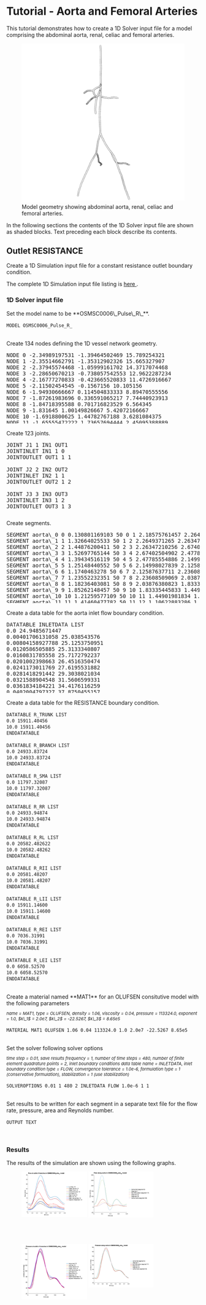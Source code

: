 <h1> Tutorial - Aorta and Femoral Arteries </h1>
This tutorial demonstrates how to create a 1D Solver input file for a model comprising the abdominal aorta, renal, celiac and
femoral arteries. 

<br>
<figure>
  <img class="svImg svImgMd" src="documentation/1d_simulation/solver/images/aorta-femoral.png">
  <figcaption class="svCaption"> Model geometry showing abdominal aorta, renal, celiac and femoral arteries. </figcaption>
</figure>


In the following sections the contents of the 1D Solver input file are shown as shaded blocks. Text preceding each block
describe its contents.

<h2> Outlet RESISTANCE </h2>
Create a 1D Simulation input file for a constant resistance outlet boundary condition. 

The complete 1D Simulation input file listing is 
<a href="documentation/1d_simulation/solver/files/12_AortoFem_Pulse_R.in"> here </a>.

<h3> 1D Solver input file </h3>
Set the model name to be **OSMSC0006\_Pulse\_R\_**.

```
MODEL OSMSC0006_Pulse_R_
```

<br>
Create 134 nodes defining the 1D vessel network geometry. 
<div style="height:200px;overflow:auto;">
<pre>
NODE 0 -2.34989197531 -1.39464502469 15.789254321
NODE 1 -2.35514662791 -1.35312902326 15.665327907
NODE 2 -2.37945574468 -1.05999161702 14.3717074468
NODE 3 -2.28650670213 -0.738057542553 12.9622287234
NODE 4 -2.16777270833 -0.423665520833 11.4726916667
NODE 5 -2.11502454545 -0.1567156 10.105156
NODE 6 -1.94930666667 0.114504833333 8.89470555556
NODE 7 -1.87261983696 0.336591065217 7.74440923913
NODE 8 -1.84718395588 0.701716823529 6.564345
NODE 9 -1.831645 1.00149826667 5.42072166667
NODE 10 -1.6918800625 1.44782767188 3.6281084375
NODE 11 -1.65555472222 1.73657694444 2.45095388889
NODE 12 -1.59803769565 2.2314884058 1.12699727536
NODE 13 -1.46953792424 2.55643848485 0.239541621212
NODE 14 -1.38061322222 2.99626194444 -1.20307816667
NODE 15 -1.35525526866 3.4452158209 -2.93117402985
NODE 16 -1.13846633333 3.66244878788 -5.35364621212
NODE 17 -1.02300105 3.7040895 -6.0792445
NODE 18 -1.11883416667 3.71094222222 -6.63840277778
NODE 19 -1.149096 3.662241 -7.044456
NODE 20 -1.1708755 3.636379 -7.175125
NODE 21 -1.2108709 3.6127705 -7.436756
NODE 22 -1.3368006 3.5838725 -7.6767975
NODE 23 -1.38658295 3.5473215 -7.930561
NODE 24 -1.466474 3.510396 -8.1766595
NODE 25 -1.5417544186 3.44172372093 -8.56131906977
NODE 26 -1.71993 3.36622055556 -9.2106825
NODE 27 -2.33728916667 3.09243194444 -10.8213472222
NODE 28 -2.84527265306 2.85796693878 -11.7995734694
NODE 29 -3.47391125 2.966410625 -12.7576729167
NODE 30 -3.8710075 3.07590694444 -13.7540472222
NODE 31 -4.22632291667 3.253575 -14.92424375
NODE 32 -4.81649861111 3.65880222222 -16.5915721389
NODE 33 -5.44864173077 4.05918576923 -17.7887019615
NODE 34 -6.21188277778 4.99117222222 -19.2860055278
NODE 35 -6.85779111111 5.6931575 -20.6306249167
NODE 36 -7.49381027778 6.15135055556 -21.9297639444
NODE 37 -7.79887527778 6.29462083333 -22.9137083889
NODE 38 -1.92647416667 1.0231185 6.06772805556
NODE 39 -2.18345416667 1.24856722222 6.13574888889
NODE 40 -2.28610666667 1.78635444444 5.83354583333
NODE 41 -2.22321 2.22326194444 5.637985
NODE 42 -1.71547111111 3.02247361111 5.44980083333
NODE 43 -1.19434338889 3.59187083333 5.12066
NODE 44 -1.22963944444 3.9180625 4.55700416667
NODE 45 -1.48085416667 4.141465 4.10051666667
NODE 46 -1.85181583333 4.34424416667 3.59270388889
NODE 47 -2.33797694444 4.408815 3.40751666667
NODE 48 -1.24246 3.76173138889 4.85900805556
NODE 49 -0.645128805556 3.87766722222 4.99926527778
NODE 50 0.475237972222 3.8577325 5.14077166667
NODE 51 1.1796625 3.74456916667 4.89533472222
NODE 52 1.82953222222 3.68061166667 4.64490611111
NODE 53 -1.75343027778 1.05141880556 5.27121972222
NODE 54 -1.78589138889 1.57982472222 4.61458555556
NODE 55 -1.89874027778 1.94741 4.41509416667
NODE 56 -1.8964025 2.12657472222 4.37097972222
NODE 57 -1.86907638889 2.42959861111 4.10726944444
NODE 58 -1.77736388889 2.81937138889 3.68955027778
NODE 59 -1.617655 3.12647722222 3.26055138889
NODE 60 -1.35211094286 3.551472 2.36519742857
NODE 61 -1.23267844444 3.79499111111 1.56401638889
NODE 62 -1.15018897222 3.94307666667 1.12110333333
NODE 63 -1.10501177778 4.117795 0.621479583333
NODE 64 -1.02585572222 4.25770805556 0.0652714166667
NODE 65 -1.1214065 4.42043 -0.791030611111
NODE 66 -1.70084194444 1.56835694444 3.05907444444
NODE 67 -2.19115833333 1.61912972222 2.88765472222
NODE 68 -2.57003111111 1.65307111111 2.74516527778
NODE 69 -2.95909 1.5320125 2.60394861111
NODE 70 -3.681615 1.12293838889 2.32921444444
NODE 71 -4.20886694444 0.837428166667 2.29646638889
NODE 72 -4.9184325 0.600697861111 2.33302722222
NODE 73 -5.44052333333 0.220002111111 2.13395444444
NODE 74 -5.74371222222 0.07102725 1.95684972222
NODE 75 -1.759 1.4872 3.63519972222
NODE 76 -1.43804583333 1.85717777778 3.43892666667
NODE 77 -0.965540722222 2.36632861111 3.24553055556
NODE 78 0.341979194444 2.15855583333 2.99951861111
NODE 79 1.39143194444 1.657135 2.57953472222
NODE 80 1.86114333333 1.555265 2.32602138889
NODE 81 2.44806 1.46624444444 1.97889527778
NODE 82 3.08344555556 1.25835027778 1.53645305556
NODE 83 3.42852527778 1.09007886111 1.41298666667
NODE 84 -1.07513801538 3.68482538462 -5.65265984615
NODE 85 -1.0342967 3.698995 -6.043463
NODE 86 -0.9543004 3.714572 -6.456379
NODE 87 -0.727541333333 3.83813194444 -6.89911
NODE 88 -0.488627166667 3.89278138889 -7.41537555556
NODE 89 -0.0832008333333 3.92817694444 -8.218475
NODE 90 0.438935305556 3.87646583333 -9.42413888889
NODE 91 1.04186333333 3.74229055556 -10.7773861111
NODE 92 1.55081055556 3.46128583333 -11.81045
NODE 93 1.97199083333 3.46228861111 -12.2425277778
NODE 94 2.85360722222 3.49282777778 -13.2748194444
NODE 95 3.42458791667 3.74639916667 -13.9914166667
NODE 96 4.3890125 4.47090083333 -15.8718360556
NODE 97 5.31703745098 5.42093862745 -17.6690056471
NODE 98 6.05897694444 6.57058972222 -19.4453582778
NODE 99 6.87075133333 7.28682533333 -21.4167244222
NODE 100 6.94019645833 7.33832895833 -21.6053457083
NODE 101 7.31461860465 7.45756744186 -22.6979837442
NODE 102 1.64251944444 3.39405 -11.840475
NODE 103 1.61998805556 3.0180925 -12.1970944444
NODE 104 1.96456 2.37104472222 -12.9085361111
NODE 105 2.29338944444 1.87716444444 -13.4732
NODE 106 2.55835055556 1.40651666667 -14.078625
NODE 107 3.02511944444 0.828410527778 -14.7823694444
NODE 108 3.46842 0.291080166667 -15.4559722222
NODE 109 3.65569027778 -0.356478333333 -15.8307138611
NODE 110 3.83950944444 -0.748770944444 -16.0467055
NODE 111 4.12379888889 -1.65971916667 -16.6487943056
NODE 112 4.408455 -2.33418722222 -17.1298889444
NODE 113 4.7680075 -2.5807025 -17.3982945278
NODE 114 5.11201277778 -2.73878138889 -17.6278831667
NODE 115 -2.59019897959 2.96901571429 -11.3148632653
NODE 116 -2.74391916667 2.62230444444 -12.0624888889
NODE 117 -2.72392777778 2.4647475 -12.474725
NODE 118 -2.7891275 2.32785107143 -13.2386964286
NODE 119 -2.83806413793 2.23133344828 -13.6609965517
NODE 120 -2.89821666667 2.10293259259 -14.0286666667
NODE 121 -2.95715 1.9180556 -14.465416
NODE 122 -2.99757857143 1.62551214286 -14.8812321429
NODE 123 -3.03671821429 1.2395275 -15.2261428571
NODE 124 -3.09490466667 0.770001233333 -15.4927066667
NODE 125 -3.18962814815 0.267769074074 -15.7360111111
NODE 126 -3.34989833333 -0.196995533333 -15.9859698667
NODE 127 -3.58482333333 -0.897399666667 -16.1351001111
NODE 128 -3.7746525 -1.36251888889 -16.3044416389
NODE 129 -4.02127666667 -1.95876916667 -16.6252583056
NODE 130 -4.06090333333 -2.47839416667 -17.0119833056
NODE 131 -4.2424725 -2.86636555556 -17.2937973333
NODE 132 -4.35732055556 -3.01194944444 -17.3773001389
NODE 133 -4.35732055556 -3.01194944444 -17.3773001389
</pre>
</div>

<br>
Create 123 joints.
<div style="height:200px;overflow:auto;">
<pre>
JOINT J1 1 IN1 OUT1
JOINTINLET IN1 1 0
JOINTOUTLET OUT1 1 1<br>
JOINT J2 2 IN2 OUT2
JOINTINLET IN2 1 1
JOINTOUTLET OUT2 1 2<br>
JOINT J3 3 IN3 OUT3
JOINTINLET IN3 1 2
JOINTOUTLET OUT3 1 3<br>
JOINT J4 4 IN4 OUT4
JOINTINLET IN4 1 3
JOINTOUTLET OUT4 1 4<br>
JOINT J5 5 IN5 OUT5
JOINTINLET IN5 1 4
JOINTOUTLET OUT5 1 5<br>
JOINT J6 6 IN6 OUT6
JOINTINLET IN6 1 5
JOINTOUTLET OUT6 1 6<br>
JOINT J7 7 IN7 OUT7
JOINTINLET IN7 1 6
JOINTOUTLET OUT7 1 7<br>
JOINT J8 8 IN8 OUT8
JOINTINLET IN8 1 7
JOINTOUTLET OUT8 1 8<br>
JOINT J9 38 IN9 OUT9
JOINTINLET IN9 1 8
JOINTOUTLET OUT9 3 9 37 50<br>
JOINT J10 39 IN10 OUT10
JOINTINLET IN10 1 37
JOINTOUTLET OUT10 1 38<br>
JOINT J11 54 IN11 OUT11
JOINTINLET IN11 1 50
JOINTOUTLET OUT11 1 51<br>
JOINT J12 75 IN12 OUT12
JOINTINLET IN12 1 9
JOINTOUTLET OUT12 2 10 70<br>
JOINT J13 76 IN13 OUT13
JOINTINLET IN13 1 70
JOINTOUTLET OUT13 1 71<br>
JOINT J14 66 IN14 OUT14
JOINTINLET IN14 1 10
JOINTOUTLET OUT14 2 11 62<br>
JOINT J15 67 IN15 OUT15
JOINTINLET IN15 1 62
JOINTOUTLET OUT15 1 63<br>
JOINT J16 12 IN16 OUT16
JOINTINLET IN16 1 11
JOINTOUTLET OUT16 1 12<br>
JOINT J17 13 IN17 OUT17
JOINTINLET IN17 1 12
JOINTOUTLET OUT17 1 13<br>
JOINT J18 14 IN18 OUT18
JOINTINLET IN18 1 13
JOINTOUTLET OUT18 1 14<br>
JOINT J19 15 IN19 OUT19
JOINTINLET IN19 1 14
JOINTOUTLET OUT19 1 15<br>
JOINT J20 16 IN20 OUT20
JOINTINLET IN20 1 15
JOINTOUTLET OUT20 1 16<br>
JOINT J21 84 IN21 OUT21
JOINTINLET IN21 1 16
JOINTOUTLET OUT21 2 17 78<br>
JOINT J22 85 IN22 OUT22
JOINTINLET IN22 1 78
JOINTOUTLET OUT22 1 79<br>
JOINT J23 18 IN23 OUT23
JOINTINLET IN23 1 17
JOINTOUTLET OUT23 1 18<br>
JOINT J24 19 IN24 OUT24
JOINTINLET IN24 1 18
JOINTOUTLET OUT24 1 19<br>
JOINT J25 20 IN25 OUT25
JOINTINLET IN25 1 19
JOINTOUTLET OUT25 1 20<br>
JOINT J26 21 IN26 OUT26
JOINTINLET IN26 1 20
JOINTOUTLET OUT26 1 21<br>
JOINT J27 22 IN27 OUT27
JOINTINLET IN27 1 21
JOINTOUTLET OUT27 1 22<br>
JOINT J28 23 IN28 OUT28
JOINTINLET IN28 1 22
JOINTOUTLET OUT28 1 23<br>
JOINT J29 24 IN29 OUT29
JOINTINLET IN29 1 23
JOINTOUTLET OUT29 1 24<br>
JOINT J30 25 IN30 OUT30
JOINTINLET IN30 1 24
JOINTOUTLET OUT30 1 25<br>
JOINT J31 26 IN31 OUT31
JOINTINLET IN31 1 25
JOINTOUTLET OUT31 1 26<br>
JOINT J32 27 IN32 OUT32
JOINTINLET IN32 1 26
JOINTOUTLET OUT32 1 27<br>
JOINT J33 115 IN33 OUT33
JOINTINLET IN33 1 27
JOINTOUTLET OUT33 2 28 107<br>
JOINT J34 116 IN34 OUT34
JOINTINLET IN34 1 107
JOINTOUTLET OUT34 1 108<br>
JOINT J35 29 IN35 OUT35
JOINTINLET IN35 1 28
JOINTOUTLET OUT35 1 29<br>
JOINT J36 30 IN36 OUT36
JOINTINLET IN36 1 29
JOINTOUTLET OUT36 1 30<br>
JOINT J37 31 IN37 OUT37
JOINTINLET IN37 1 30
JOINTOUTLET OUT37 1 31<br>
JOINT J38 32 IN38 OUT38
JOINTINLET IN38 1 31
JOINTOUTLET OUT38 1 32<br>
JOINT J39 33 IN39 OUT39
JOINTINLET IN39 1 32
JOINTOUTLET OUT39 1 33<br>
JOINT J40 34 IN40 OUT40
JOINTINLET IN40 1 33
JOINTOUTLET OUT40 1 34<br>
JOINT J41 35 IN41 OUT41
JOINTINLET IN41 1 34
JOINTOUTLET OUT41 1 35<br>
JOINT J42 36 IN42 OUT42
JOINTINLET IN42 1 35
JOINTOUTLET OUT42 1 36<br>
JOINT J44 40 IN44 OUT44
JOINTINLET IN44 1 38
JOINTOUTLET OUT44 1 39<br>
JOINT J45 41 IN45 OUT45
JOINTINLET IN45 1 39
JOINTOUTLET OUT45 1 40<br>
JOINT J46 42 IN46 OUT46
JOINTINLET IN46 1 40
JOINTOUTLET OUT46 1 41<br>
JOINT J47 43 IN47 OUT47
JOINTINLET IN47 1 41
JOINTOUTLET OUT47 1 42<br>
JOINT J48 48 IN48 OUT48
JOINTINLET IN48 1 42
JOINTOUTLET OUT48 2 43 46<br>
JOINT J49 49 IN49 OUT49
JOINTINLET IN49 1 46
JOINTOUTLET OUT49 1 47<br>
JOINT J50 45 IN50 OUT50
JOINTINLET IN50 1 43
JOINTOUTLET OUT50 1 44<br>
JOINT J51 46 IN51 OUT51
JOINTINLET IN51 1 44
JOINTOUTLET OUT51 1 45<br>
JOINT J53 50 IN53 OUT53
JOINTINLET IN53 1 47
JOINTOUTLET OUT53 1 48<br>
JOINT J54 51 IN54 OUT54
JOINTINLET IN54 1 48
JOINTOUTLET OUT54 1 49<br>
JOINT J56 55 IN56 OUT56
JOINTINLET IN56 1 51
JOINTOUTLET OUT56 1 52<br>
JOINT J57 56 IN57 OUT57
JOINTINLET IN57 1 52
JOINTOUTLET OUT57 1 53<br>
JOINT J58 57 IN58 OUT58
JOINTINLET IN58 1 53
JOINTOUTLET OUT58 1 54<br>
JOINT J59 58 IN59 OUT59
JOINTINLET IN59 1 54
JOINTOUTLET OUT59 1 55<br>
JOINT J60 59 IN60 OUT60
JOINTINLET IN60 1 55
JOINTOUTLET OUT60 1 56<br>
JOINT J61 60 IN61 OUT61
JOINTINLET IN61 1 56
JOINTOUTLET OUT61 1 57<br>
JOINT J62 61 IN62 OUT62
JOINTINLET IN62 1 57
JOINTOUTLET OUT62 1 58<br>
JOINT J63 62 IN63 OUT63
JOINTINLET IN63 1 58
JOINTOUTLET OUT63 1 59<br>
JOINT J64 63 IN64 OUT64
JOINTINLET IN64 1 59
JOINTOUTLET OUT64 1 60<br>
JOINT J65 64 IN65 OUT65
JOINTINLET IN65 1 60
JOINTOUTLET OUT65 1 61<br>
JOINT J67 68 IN67 OUT67
JOINTINLET IN67 1 63
JOINTOUTLET OUT67 1 64<br>
JOINT J68 69 IN68 OUT68
JOINTINLET IN68 1 64
JOINTOUTLET OUT68 1 65<br>
JOINT J69 70 IN69 OUT69
JOINTINLET IN69 1 65
JOINTOUTLET OUT69 1 66<br>
JOINT J70 71 IN70 OUT70
JOINTINLET IN70 1 66
JOINTOUTLET OUT70 1 67<br>
JOINT J71 72 IN71 OUT71
JOINTINLET IN71 1 67
JOINTOUTLET OUT71 1 68<br>
JOINT J72 73 IN72 OUT72
JOINTINLET IN72 1 68
JOINTOUTLET OUT72 1 69<br>
JOINT J74 77 IN74 OUT74
JOINTINLET IN74 1 71
JOINTOUTLET OUT74 1 72<br>
JOINT J75 78 IN75 OUT75
JOINTINLET IN75 1 72
JOINTOUTLET OUT75 1 73<br>
JOINT J76 79 IN76 OUT76
JOINTINLET IN76 1 73
JOINTOUTLET OUT76 1 74<br>
JOINT J77 80 IN77 OUT77
JOINTINLET IN77 1 74
JOINTOUTLET OUT77 1 75<br>
JOINT J78 81 IN78 OUT78
JOINTINLET IN78 1 75
JOINTOUTLET OUT78 1 76<br>
JOINT J79 82 IN79 OUT79
JOINTINLET IN79 1 76
JOINTOUTLET OUT79 1 77<br>
JOINT J81 86 IN81 OUT81
JOINTINLET IN81 1 79
JOINTOUTLET OUT81 1 80<br>
JOINT J82 87 IN82 OUT82
JOINTINLET IN82 1 80
JOINTOUTLET OUT82 1 81<br>
JOINT J83 88 IN83 OUT83
JOINTINLET IN83 1 81
JOINTOUTLET OUT83 1 82<br>
JOINT J84 89 IN84 OUT84
JOINTINLET IN84 1 82
JOINTOUTLET OUT84 1 83<br>
JOINT J85 90 IN85 OUT85
JOINTINLET IN85 1 83
JOINTOUTLET OUT85 1 84<br>
JOINT J86 91 IN86 OUT86
JOINTINLET IN86 1 84
JOINTOUTLET OUT86 1 85<br>
JOINT J87 133 IN87 OUT87
JOINTINLET IN87 1 85
JOINTOUTLET OUT87 2 86 95<br>
JOINT J88 103 IN88 OUT88
JOINTINLET IN88 1 95
JOINTOUTLET OUT88 1 96<br>
JOINT J89 93 IN89 OUT89
JOINTINLET IN89 1 86
JOINTOUTLET OUT89 1 87<br>
JOINT J90 94 IN90 OUT90
JOINTINLET IN90 1 87
JOINTOUTLET OUT90 1 88<br>
JOINT J91 95 IN91 OUT91
JOINTINLET IN91 1 88
JOINTOUTLET OUT91 1 89<br>
JOINT J92 96 IN92 OUT92
JOINTINLET IN92 1 89
JOINTOUTLET OUT92 1 90<br>
JOINT J93 97 IN93 OUT93
JOINTINLET IN93 1 90
JOINTOUTLET OUT93 1 91<br>
JOINT J94 98 IN94 OUT94
JOINTINLET IN94 1 91
JOINTOUTLET OUT94 1 92<br>
JOINT J95 99 IN95 OUT95
JOINTINLET IN95 1 92
JOINTOUTLET OUT95 1 93<br>
JOINT J96 100 IN96 OUT96
JOINTINLET IN96 1 93
JOINTOUTLET OUT96 1 94<br>
JOINT J98 104 IN98 OUT98
JOINTINLET IN98 1 96
JOINTOUTLET OUT98 1 97<br>
JOINT J99 105 IN99 OUT99
JOINTINLET IN99 1 97
JOINTOUTLET OUT99 1 98<br>
JOINT J100 106 IN100 OUT100
JOINTINLET IN100 1 98
JOINTOUTLET OUT100 1 99<br>
JOINT J101 107 IN101 OUT101
JOINTINLET IN101 1 99
JOINTOUTLET OUT101 1 100<br>
JOINT J102 108 IN102 OUT102
JOINTINLET IN102 1 100
JOINTOUTLET OUT102 1 101<br>
JOINT J103 109 IN103 OUT103
JOINTINLET IN103 1 101
JOINTOUTLET OUT103 1 102<br>
JOINT J104 110 IN104 OUT104
JOINTINLET IN104 1 102
JOINTOUTLET OUT104 1 103<br>
JOINT J105 111 IN105 OUT105
JOINTINLET IN105 1 103
JOINTOUTLET OUT105 1 104<br>
JOINT J106 112 IN106 OUT106
JOINTINLET IN106 1 104
JOINTOUTLET OUT106 1 105<br>
JOINT J107 113 IN107 OUT107
JOINTINLET IN107 1 105
JOINTOUTLET OUT107 1 106<br>
JOINT J109 117 IN109 OUT109
JOINTINLET IN109 1 108
JOINTOUTLET OUT109 1 109<br>
JOINT J110 118 IN110 OUT110
JOINTINLET IN110 1 109
JOINTOUTLET OUT110 1 110<br>
JOINT J111 119 IN111 OUT111
JOINTINLET IN111 1 110
JOINTOUTLET OUT111 1 111<br>
JOINT J112 120 IN112 OUT112
JOINTINLET IN112 1 111
JOINTOUTLET OUT112 1 112<br>
JOINT J113 121 IN113 OUT113
JOINTINLET IN113 1 112
JOINTOUTLET OUT113 1 113<br>
JOINT J114 122 IN114 OUT114
JOINTINLET IN114 1 113
JOINTOUTLET OUT114 1 114<br>
JOINT J115 123 IN115 OUT115
JOINTINLET IN115 1 114
JOINTOUTLET OUT115 1 115<br>
JOINT J116 124 IN116 OUT116
JOINTINLET IN116 1 115
JOINTOUTLET OUT116 1 116<br>
JOINT J117 125 IN117 OUT117
JOINTINLET IN117 1 116
JOINTOUTLET OUT117 1 117<br>
JOINT J118 126 IN118 OUT118
JOINTINLET IN118 1 117
JOINTOUTLET OUT118 1 118<br>
JOINT J119 127 IN119 OUT119
JOINTINLET IN119 1 118
JOINTOUTLET OUT119 1 119<br>
JOINT J120 128 IN120 OUT120
JOINTINLET IN120 1 119
JOINTOUTLET OUT120 1 120<br>
JOINT J121 129 IN121 OUT121
JOINTINLET IN121 1 120
JOINTOUTLET OUT121 1 121<br>
JOINT J122 130 IN122 OUT122
JOINTINLET IN122 1 121
JOINTOUTLET OUT122 1 122<br>
JOINT J123 131 IN123 OUT123
JOINTINLET IN123 1 122
JOINTOUTLET OUT123 1 123
</pre>
</div>

<br>
Create segments.
<div style="height:200px;overflow:auto;">
<pre>
SEGMENT aorta\_0 0 0.130801169103 50 0 1 2.18575761457 2.2649371265 0.0 MAT1 NONE 0.0 0 0 NOBOUND NONE
SEGMENT aorta\_1 1 1.32664025533 50 1 2 2.2649371265 2.26347210256 0.0 MAT1 NONE 0.0 0 0 NOBOUND NONE
SEGMENT aorta\_2 2 1.44876200411 50 2 3 2.26347210256 2.67402504902 0.0 MAT1 NONE 0.0 0 0 NOBOUND NONE
SEGMENT aorta\_3 3 1.52697765144 50 3 4 2.67402504902 2.47785554886 0.0 MAT1 NONE 0.0 0 0 NOBOUND NONE
SEGMENT aorta\_4 4 1.39434516119 50 4 5 2.47785554886 2.14998027839 0.0 MAT1 NONE 0.0 0 0 NOBOUND NONE
SEGMENT aorta\_5 5 1.25148440552 50 5 6 2.14998027839 2.12587637711 0.0 MAT1 NONE 0.0 0 0 NOBOUND NONE
SEGMENT aorta\_6 6 1.1740463278 50 6 7 2.12587637711 2.23608509069 0.0 MAT1 NONE 0.0 0 0 NOBOUND NONE
SEGMENT aorta\_7 7 1.23552232351 50 7 8 2.23608509069 2.03876380823 0.0 MAT1 NONE 0.0 0 0 NOBOUND NONE
SEGMENT aorta\_8 8 1.18236403081 50 8 9 2.03876380823 1.83335445833 0.0 MAT1 NONE 0.0 0 0 NOBOUND NONE
SEGMENT aorta\_9 9 1.85262148457 50 9 10 1.83335445833 1.44901981834 0.0 MAT1 NONE 0.0 0 0 NOBOUND NONE
SEGMENT aorta\_10 10 1.21259577109 50 10 11 1.44901981834 1.10622883286 0.0 MAT1 NONE 0.0 0 0 NOBOUND NONE
SEGMENT aorta\_11 11 1.41460477782 50 11 12 1.10622883286 1.42761719935 0.0 MAT1 NONE 0.0 0 0 NOBOUND NONE
SEGMENT aorta\_12 12 0.953772658033 50 12 13 1.42761719935 1.32622573266 0.0 MAT1 NONE 0.0 0 0 NOBOUND NONE
SEGMENT aorta\_13 13 1.51079586001 50 13 14 1.32622573266 1.56292588145 0.0 MAT1 NONE 0.0 0 0 NOBOUND NONE
SEGMENT aorta\_14 14 1.78564215938 50 14 15 1.56292588145 1.42520398245 0.0 MAT1 NONE 0.0 0 0 NOBOUND NONE
SEGMENT aorta\_15 15 2.44183518655 50 15 16 1.42520398245 1.20100416435 0.0 MAT1 NONE 0.0 0 0 NOBOUND NONE
SEGMENT aorta\_16 16 0.735906961466 50 16 17 1.20100416435 1.13116662193 0.0 MAT1 NONE 0.0 0 0 NOBOUND NONE
SEGMENT aorta\_17 17 0.56735255852 50 17 18 1.13116662193 0.921878071016 0.0 MAT1 NONE 0.0 0 0 NOBOUND NONE
SEGMENT aorta\_18 18 0.410081463711 50 18 19 0.921878071016 0.822029633442 0.0 MAT1 NONE 0.0 0 0 NOBOUND NONE
SEGMENT aorta\_19 19 0.134972505442 50 19 20 0.822029633442 0.754476473126 0.0 MAT1 NONE 0.0 0 0 NOBOUND NONE
SEGMENT aorta\_20 20 0.2657212326 50 20 21 0.754476473126 0.678287353449 0.0 MAT1 NONE 0.0 0 0 NOBOUND NONE
SEGMENT aorta\_21 21 0.272604668831 50 21 22 0.678287353449 0.51697288866 0.0 MAT1 NONE 0.0 0 0 NOBOUND NONE
SEGMENT aorta\_22 22 0.261170771536 50 22 23 0.51697288866 0.486035662169 0.0 MAT1 NONE 0.0 0 0 NOBOUND NONE
SEGMENT aorta\_23 23 0.261362859111 50 23 24 0.486035662169 0.470074480377 0.0 MAT1 NONE 0.0 0 0 NOBOUND NONE
SEGMENT aorta\_24 24 0.397927138999 50 24 25 0.470074480377 0.488079175944 0.0 MAT1 NONE 0.0 0 0 NOBOUND NONE
SEGMENT aorta\_25 25 0.677584039297 50 25 26 0.488079175944 0.456448783863 0.0 MAT1 NONE 0.0 0 0 NOBOUND NONE
SEGMENT aorta\_26 26 1.7465203668 50 26 27 0.456448783863 0.519169530874 0.0 MAT1 NONE 0.0 0 0 NOBOUND NONE
SEGMENT aorta\_27 27 1.12691954104 50 27 28 0.519169530874 0.810741273029 0.0 MAT1 NONE 0.0 0 0 NOBOUND NONE
SEGMENT aorta\_28 28 1.15104346987 50 28 29 0.810741273029 0.551125937599 0.0 MAT1 NONE 0.0 0 0 NOBOUND NONE
SEGMENT aorta\_29 29 1.07816354627 50 29 30 0.551125937599 0.64719565376 0.0 MAT1 NONE 0.0 0 0 NOBOUND NONE
SEGMENT aorta\_30 30 1.2357891798 50 30 31 0.64719565376 0.548962857424 0.0 MAT1 NONE 0.0 0 0 NOBOUND NONE
SEGMENT aorta\_31 31 1.81452484368 50 31 32 0.548962857424 0.607523363741 0.0 MAT1 NONE 0.0 0 0 NOBOUND NONE
SEGMENT aorta\_32 32 1.41174775393 50 32 33 0.607523363741 0.554197999419 0.0 MAT1 NONE 0.0 0 0 NOBOUND NONE
SEGMENT aorta\_33 33 1.9217319308 50 33 34 0.554197999419 0.598445165018 0.0 MAT1 NONE 0.0 0 0 NOBOUND NONE
SEGMENT aorta\_34 34 1.64863040317 50 34 35 0.598445165018 0.536475301284 0.0 MAT1 NONE 0.0 0 0 NOBOUND NONE
SEGMENT aorta\_35 35 1.51730796809 50 35 36 0.536475301284 0.649529888766 0.0 MAT1 NONE 0.0 0 0 NOBOUND NONE
SEGMENT aorta\_36 36 1.04006619812 50 36 37 0.649529888766 0.491677203125 0.0 MAT1 NONE 0.0 0 0 RESISTANCE R\_LEI
SEGMENT celiac\_trunk\_0 37 0.348558001657 50 38 39 1.10023514812 0.483437149315 0.0 MAT1 NONE 0.0 0 0 NOBOUND NONE
SEGMENT celiac\_trunk\_1 38 0.625363349525 50 39 40 0.483437149315 0.218618914095 0.0 MAT1 NONE 0.0 0 0 NOBOUND NONE
SEGMENT celiac\_trunk\_2 39 0.482792081302 50 40 41 0.218618914095 0.327714237373 0.0 MAT1 NONE 0.0 0 0 NOBOUND NONE
SEGMENT celiac\_trunk\_3 40 0.965376272761 50 41 42 0.327714237373 0.412926060659 0.0 MAT1 NONE 0.0 0 0 NOBOUND NONE
SEGMENT celiac\_trunk\_4 41 0.839119173723 50 42 43 0.412926060659 0.412927671947 0.0 MAT1 NONE 0.0 0 0 NOBOUND NONE
SEGMENT celiac\_trunk\_5 42 0.652192236531 50 43 44 0.412927671947 0.218618724922 0.0 MAT1 NONE 0.0 0 0 NOBOUND NONE
SEGMENT celiac\_trunk\_6 43 0.56692005726 50 44 45 0.218618724922 0.270368247353 0.0 MAT1 NONE 0.0 0 0 NOBOUND NONE
SEGMENT celiac\_trunk\_7 44 0.660761504512 50 45 46 0.270368247353 0.270368135023 0.0 MAT1 NONE 0.0 0 0 NOBOUND NONE
SEGMENT celiac\_trunk\_8 45 0.524229268306 50 46 47 0.270368135023 0.187214080183 0.0 MAT1 NONE 0.0 0 0 RESISTANCE R\_TRUNK
SEGMENT celiac\_branch\_0 46 0.624433953027 50 48 49 0.158274065527 0.187214552437 0.0 MAT1 NONE 0.0 0 0 NOBOUND NONE
SEGMENT celiac\_branch\_1 47 1.12944374273 50 49 50 0.187214552437 0.119469806645 0.0 MAT1 NONE 0.0 0 0 NOBOUND NONE
SEGMENT celiac\_branch\_2 48 0.754492643466 50 50 51 0.119469806645 0.158275045675 0.0 MAT1 NONE 0.0 0 0 NOBOUND NONE
SEGMENT celiac\_branch\_3 49 0.699382375336 50 51 52 0.158275045675 0.11946973669 0.0 MAT1 NONE 0.0 0 0 RESISTANCE R\_BRANCH
SEGMENT superior\_mesentaric\_12 50 0.843466042788 50 53 54 0.759713680164 0.759711442514 0.0 MAT1 NONE 0.0 0 0 NOBOUND NONE
SEGMENT superior\_mesentaric\_11 51 0.433186590747 50 54 55 0.759711442514 0.483437853988 0.0 MAT1 NONE 0.0 0 0 NOBOUND NONE
SEGMENT superior\_mesentaric\_10 52 0.184530612914 50 55 56 0.483437853988 0.369068379484 0.0 MAT1 NONE 0.0 0 0 NOBOUND NONE
SEGMENT superior\_mesentaric\_9 53 0.402632964611 50 56 57 0.369068379484 0.288862639778 0.0 MAT1 NONE 0.0 0 0 NOBOUND NONE
SEGMENT superior\_mesentaric\_8 54 0.57863918218 50 57 58 0.288862639778 0.270370161138 0.0 MAT1 NONE 0.0 0 0 NOBOUND NONE
SEGMENT superior\_mesentaric\_7 55 0.551235855805 50 58 59 0.270370161138 0.327715371413 0.0 MAT1 NONE 0.0 0 0 NOBOUND NONE
SEGMENT superior\_mesentaric\_6 56 1.02605697779 50 59 60 0.327715371413 0.421376819704 0.0 MAT1 NONE 0.0 0 0 NOBOUND NONE
SEGMENT superior\_mesentaric\_5 57 0.845846757693 50 60 61 0.421376819704 0.187215137164 0.0 MAT1 NONE 0.0 0 0 NOBOUND NONE
SEGMENT superior\_mesentaric\_4 58 0.474242363748 50 61 62 0.187215137164 0.218619491979 0.0 MAT1 NONE 0.0 0 0 NOBOUND NONE
SEGMENT superior\_mesentaric\_3 59 0.531216873287 50 62 63 0.218619491979 0.252498535215 0.0 MAT1 NONE 0.0 0 0 NOBOUND NONE
SEGMENT superior\_mesentaric\_2 60 0.578972252282 50 63 64 0.252498535215 0.202609078816 0.0 MAT1 NONE 0.0 0 0 NOBOUND NONE
SEGMENT superior\_mesentaric\_1 61 0.87684750391 50 64 65 0.202609078816 0.2525013095 0.0 MAT1 NONE 0.0 0 0 RESISTANCE R\_SMA
SEGMENT renal\_left\_0 62 0.521893434853 50 66 67 0.369067273304 0.36906931377 0.0 MAT1 NONE 0.0 0 0 NOBOUND NONE
SEGMENT renal\_left\_1 63 0.406201725007 50 67 68 0.36906931377 0.369071544506 0.0 MAT1 NONE 0.0 0 0 NOBOUND NONE
SEGMENT renal\_left\_2 64 0.431235612273 50 68 69 0.369071544506 0.369067805774 0.0 MAT1 NONE 0.0 0 0 NOBOUND NONE
SEGMENT renal\_left\_3 65 0.874564386618 50 69 70 0.369067805774 0.270370686102 0.0 MAT1 NONE 0.0 0 0 NOBOUND NONE
SEGMENT renal\_left\_4 66 0.600485749253 50 70 71 0.270370686102 0.144726659313 0.0 MAT1 NONE 0.0 0 0 NOBOUND NONE
SEGMENT renal\_left\_5 67 0.748906676251 50 71 72 0.144726659313 0.107759105245 0.0 MAT1 NONE 0.0 0 0 NOBOUND NONE
SEGMENT renal\_left\_6 68 0.676119858583 50 72 73 0.107759105245 0.107758551394 0.0 MAT1 NONE 0.0 0 0 NOBOUND NONE
SEGMENT renal\_left\_7 69 0.381422461612 50 73 74 0.107758551394 0.144726903201 0.0 MAT1 NONE 0.0 0 0 RESISTANCE R\_RL
SEGMENT renal\_right\_0 70 0.527653527883 50 75 76 0.144728286338 0.158274062451 0.0 MAT1 NONE 0.0 0 0 NOBOUND NONE
SEGMENT renal\_right\_1 71 0.721039324103 50 76 77 0.158274062451 0.144727318024 0.0 MAT1 NONE 0.0 0 0 NOBOUND NONE
SEGMENT renal\_right\_2 72 1.3465881837 50 77 78 0.144727318024 0.119470021628 0.0 MAT1 NONE 0.0 0 0 NOBOUND NONE
SEGMENT renal\_right\_3 73 1.2365922503 50 78 79 0.119470021628 0.119469068929 0.0 MAT1 NONE 0.0 0 0 NOBOUND NONE
SEGMENT renal\_right\_4 74 0.543392395907 50 79 80 0.119469068929 0.13179194148 0.0 MAT1 NONE 0.0 0 0 NOBOUND NONE
SEGMENT renal\_right\_5 75 0.68767170215 50 80 81 0.13179194148 0.158274146293 0.0 MAT1 NONE 0.0 0 0 NOBOUND NONE
SEGMENT renal\_right\_6 76 0.801679430164 50 81 82 0.158274146293 0.119470715295 0.0 MAT1 NONE 0.0 0 0 NOBOUND NONE
SEGMENT renal\_right\_7 77 0.403285548391 50 82 83 0.119470715295 0.119469202409 0.0 MAT1 NONE 0.0 0 0 RESISTANCE R\_RR
SEGMENT right\_iliac\_0 78 0.393186846294 50 84 85 0.929630455645 1.1590911199 0.0 MAT1 NONE 0.0 0 0 NOBOUND NONE
SEGMENT right\_iliac\_1 79 0.420882019096 50 85 86 1.1590911199 1.15140826804 0.0 MAT1 NONE 0.0 0 0 NOBOUND NONE
SEGMENT right\_iliac\_2 80 0.512540215542 50 86 87 1.15140826804 0.790855717763 0.0 MAT1 NONE 0.0 0 0 NOBOUND NONE
SEGMENT right\_iliac\_3 81 0.571486364374 50 87 88 0.790855717763 0.759711258866 0.0 MAT1 NONE 0.0 0 0 NOBOUND NONE
SEGMENT right\_iliac\_4 82 0.900328870347 50 88 89 0.759711258866 0.613607332101 0.0 MAT1 NONE 0.0 0 0 NOBOUND NONE
SEGMENT right\_iliac\_5 83 1.31488615458 50 89 90 0.613607332101 0.613607236162 0.0 MAT1 NONE 0.0 0 0 NOBOUND NONE
SEGMENT right\_iliac\_6 84 1.48754941306 50 90 91 0.613607236162 0.613605315242 0.0 MAT1 NONE 0.0 0 0 NOBOUND NONE
SEGMENT right\_iliac\_7 85 1.18541635194 50 91 92 0.613605315242 0.559635046555 0.0 MAT1 NONE 0.0 0 0 NOBOUND NONE
SEGMENT right\_iliac\_8 86 0.603394595602 50 92 93 0.559635046555 0.485336749744 0.0 MAT1 NONE 0.0 0 0 NOBOUND NONE
SEGMENT right\_iliac\_9 87 1.35786824947 50 93 94 0.485336749744 0.559625498567 0.0 MAT1 NONE 0.0 0 0 NOBOUND NONE
SEGMENT right\_iliac\_10 88 0.950699206683 50 94 95 0.559625498567 0.697780935632 0.0 MAT1 NONE 0.0 0 0 NOBOUND NONE
SEGMENT right\_iliac\_11 89 2.23405338344 50 95 96 0.697780935632 0.609948200703 0.0 MAT1 NONE 0.0 0 0 NOBOUND NONE
SEGMENT right\_iliac\_12 90 2.23464105854 50 96 97 0.609948200703 0.595830745789 0.0 MAT1 NONE 0.0 0 0 NOBOUND NONE
SEGMENT right\_iliac\_13 91 2.24223114784 50 97 98 0.595830745789 0.574139667224 0.0 MAT1 NONE 0.0 0 0 NOBOUND NONE
SEGMENT right\_iliac\_14 92 2.24905659879 50 98 99 0.574139667224 0.641739308346 0.0 MAT1 NONE 0.0 0 0 NOBOUND NONE
SEGMENT right\_iliac\_15 93 0.207492742882 50 99 100 0.641739308346 0.653417735031 0.0 MAT1 NONE 0.0 0 0 NOBOUND NONE
SEGMENT right\_iliac\_16 94 1.16114927421 50 100 101 0.653417735031 0.423351838315 0.0 MAT1 NONE 0.0 0 0 RESISTANCE R\_REI
SEGMENT right\_internal\_iliac\_0 95 0.518680184167 50 102 103 0.270366667156 0.270366614873 0.0 MAT1 NONE 0.0 0 0 NOBOUND NONE
SEGMENT right\_internal\_iliac\_1 96 1.02154290008 50 103 104 0.270366614873 0.27036551134 0.0 MAT1 NONE 0.0 0 0 NOBOUND NONE
SEGMENT right\_internal\_iliac\_2 97 0.819079873838 50 104 105 0.27036551134 0.218619768158 0.0 MAT1 NONE 0.0 0 0 NOBOUND NONE
SEGMENT right\_internal\_iliac\_3 98 0.81132801736 50 105 106 0.218619768158 0.270369169198 0.0 MAT1 NONE 0.0 0 0 NOBOUND NONE
SEGMENT right\_internal\_iliac\_4 99 1.02339442374 50 106 107 0.270369169198 0.235254291819 0.0 MAT1 NONE 0.0 0 0 NOBOUND NONE
SEGMENT right\_internal\_iliac\_5 100 0.969009804779 50 107 108 0.235254291819 0.235249939024 0.0 MAT1 NONE 0.0 0 0 NOBOUND NONE
SEGMENT right\_internal\_iliac\_6 101 0.771254474073 50 108 109 0.235249939024 0.235251165405 0.0 MAT1 NONE 0.0 0 0 NOBOUND NONE
SEGMENT right\_internal\_iliac\_7 102 0.48408198359 50 109 110 0.235251165405 0.235258883988 0.0 MAT1 NONE 0.0 0 0 NOBOUND NONE
SEGMENT right\_internal\_iliac\_8 103 1.12834306909 50 110 111 0.235258883988 0.158269047299 0.0 MAT1 NONE 0.0 0 0 NOBOUND NONE
SEGMENT right\_internal\_iliac\_9 104 0.87600702687 50 111 112 0.158269047299 0.158279603978 0.0 MAT1 NONE 0.0 0 0 NOBOUND NONE
SEGMENT right\_internal\_iliac\_10 105 0.511946617919 50 112 113 0.158279603978 0.187216424318 0.0 MAT1 NONE 0.0 0 0 NOBOUND NONE
SEGMENT right\_internal\_iliac\_11 106 0.442763491447 50 113 114 0.187216424318 0.144733938941 0.0 MAT1 NONE 0.0 0 0 RESISTANCE R\_RII
SEGMENT left\_internal\_iliac\_0 107 0.838321342676 50 115 116 0.358566452164 0.270372495723 0.0 MAT1 NONE 0.0 0 0 NOBOUND NONE
SEGMENT left\_internal\_iliac\_1 108 0.441771952116 50 116 117 0.270372495723 0.218618731619 0.0 MAT1 NONE 0.0 0 0 NOBOUND NONE
SEGMENT left\_internal\_iliac\_2 109 0.778873532486 50 117 118 0.218618731619 0.205958915985 0.0 MAT1 NONE 0.0 0 0 NOBOUND NONE
SEGMENT left\_internal\_iliac\_3 110 0.435944767288 50 118 119 0.205958915985 0.21841852431 0.0 MAT1 NONE 0.0 0 0 NOBOUND NONE
SEGMENT left\_internal\_iliac\_4 111 0.394063979419 50 119 120 0.21841852431 0.199743070027 0.0 MAT1 NONE 0.0 0 0 NOBOUND NONE
SEGMENT left\_internal\_iliac\_5 112 0.477914867246 50 120 121 0.199743070027 0.197386008705 0.0 MAT1 NONE 0.0 0 0 NOBOUND NONE
SEGMENT left\_internal\_iliac\_6 113 0.510018831383 50 121 122 0.197386008705 0.214154421091 0.0 MAT1 NONE 0.0 0 0 NOBOUND NONE
SEGMENT left\_internal\_iliac\_7 114 0.519114107874 50 122 123 0.214154421091 0.206511841345 0.0 MAT1 NONE 0.0 0 0 NOBOUND NONE
SEGMENT left\_internal\_iliac\_8 115 0.543044052429 50 123 124 0.206511841345 0.22060838804 0.0 MAT1 NONE 0.0 0 0 NOBOUND NONE
SEGMENT left\_internal\_iliac\_9 116 0.566044814855 50 124 125 0.22060838804 0.20884481899 0.0 MAT1 NONE 0.0 0 0 NOBOUND NONE
SEGMENT left\_internal\_iliac\_10 117 0.551517952597 50 125 126 0.20884481899 0.226533434217 0.0 MAT1 NONE 0.0 0 0 NOBOUND NONE
SEGMENT left\_internal\_iliac\_11 118 0.753654785312 50 126 127 0.226533434217 0.187199335475 0.0 MAT1 NONE 0.0 0 0 NOBOUND NONE
SEGMENT left\_internal\_iliac\_12 119 0.530139185901 50 127 128 0.187199335475 0.187212559352 0.0 MAT1 NONE 0.0 0 0 NOBOUND NONE
SEGMENT left\_internal\_iliac\_13 120 0.720597812198 50 128 129 0.187212559352 0.119466921657 0.0 MAT1 NONE 0.0 0 0 NOBOUND NONE
SEGMENT left\_internal\_iliac\_14 121 0.64895041333 50 129 130 0.119466921657 0.158270198303 0.0 MAT1 NONE 0.0 0 0 NOBOUND NONE
SEGMENT left\_internal\_iliac\_15 122 0.51274585043 50 130 131 0.158270198303 0.187217430354 0.0 MAT1 NONE 0.0 0 0 NOBOUND NONE
SEGMENT left\_internal\_iliac\_16 123 0.203365343912 50 131 132 0.187217430354 0.187217122515 0.0 MAT1 NONE 0.0 0 0 RESISTANCE R\_LII
</pre>
</div>

<br>
Create a data table for the aorta inlet flow boundary condition.

<div style="height:200px;overflow:auto;">
<pre>
DATATABLE INLETDATA LIST
0.0 24.9485671447
0.00401706131058 25.038543576
0.00804158927788 25.1253750951
0.0120586505885 25.3133340807
0.0160831785558 25.7172792237
0.0201002398663 26.4516350474
0.0241173011769 27.6195531882
0.0281418291442 29.3038021034
0.0321588904548 31.5606599331
0.0361834184221 34.4176116259
0.0402004797327 37.8750455157
0.0442175410433 41.9115017555
0.0482420690106 46.4914673291
0.0522591303212 51.5743145829
0.0562836582885 57.1228256834
0.060300719599 63.1098514231
0.0643252475663 69.5220015042
0.0683423088769 76.3597981496
0.0723593701875 83.6343477651
0.0763838981548 91.3611943552
0.0804009594654 99.5525021976
0.0844254874327 108.208997219
0.0884425487433 117.313126431
0.0924596100539 126.824666809
0.0964841380211 136.679580202
0.100501199332 146.792340186
0.104525727299 157.061354108
0.10854278861 167.376580507
0.11255984992 177.628083291
0.116584377887 187.714136939
0.120601439198 197.547616689
0.124625967165 207.059750772
0.128643028476 216.200813465
0.132660089787 224.937897126
0.136684617754 233.250429224
0.140701679064 241.12448159
0.144726207032 248.547101058
0.148743268342 255.501829545
0.152760329653 261.966302945
0.15678485762 267.91235955
0.160801918931 273.308561533
0.164826446898 278.124512738
0.168843508209 282.335962851
0.172860569519 285.929487871
0.176885097487 288.90557465
0.180902158797 291.279208303
0.184926686764 293.077520075
0.188943748075 294.334618627
0.192968276042 295.084290955
0.196985337353 295.351725893
0.201002398663 295.145680584
0.205026926631 294.452540193
0.209043987941 293.233485586
0.213068515909 291.425532597
0.217085577219 288.946601564
0.22110263853 285.70412707
0.225127166497 281.606131294
0.229144227808 276.573264115
0.233168755775 270.550125543
0.237185817086 263.51427286
0.241202878396 255.481650163
0.245227406363 246.507714017
0.249244467674 236.684172337
0.253268995641 226.131893546
0.257286056952 214.991082946
0.261303118263 203.410169094
0.26532764623 191.534949707
0.26934470754 179.499405635
0.273369235508 167.41923233
0.277386296818 155.388639562
0.281403358129 143.480410496
0.285427886096 131.748704658
0.289444947407 120.233702756
0.293469475374 108.966999282
0.297486536685 97.9766585376
0.301503597995 87.2910578797
0.305528125962 76.9409855029
0.309545187273 66.9598753462
0.31356971524 57.3824574617
0.317586776551 48.2424082888
0.321611304518 39.569743891
0.325628365829 31.3886895826
0.329645427139 23.7165911301
0.333669955107 16.5641438274
0.337687016417 9.93688018295
0.341711544385 3.83753834884
0.345728605695 -1.73129722655
0.349745667006 -6.76498144367
0.353770194973 -11.2556542907
0.357787256284 -15.1925670479
0.361811784251 -18.5639944198
0.365828845562 -21.3604787071
0.369845906872 -23.5788280531
0.373870434839 -25.2260660795
0.37788749615 -26.3224530944
0.381912024117 -26.9027993353
0.385929085428 -27.015546634
0.389946146738 -26.719474801
0.393970674706 -26.0783193949
0.397987736016 -25.1539952306
0.402012263984 -23.9994270173
0.406029325294 -22.6521354593
0.410046386605 -21.1296839164
0.414070914572 -19.4278520119
0.418087975883 -17.5220123013
0.42211250385 -15.3716976869
0.426129565161 -12.9278448545
0.430146626471 -10.1417648421
0.434171154438 -6.97459768401
0.438188215749 -3.40590409029
0.442212743716 0.559852321251
0.446229805027 4.88988390883
0.450254332994 9.52323419211
0.454271394305 14.3745124875
0.458288455615 19.3407053071
0.462312983583 24.3101412797
0.466330044893 29.1724063508
0.470354572861 33.8279151858
0.474371634171 38.1959388674
0.478388695482 42.2201524963
0.482413223449 45.871148806
0.48643028476 49.1458023291
0.490454812727 52.0637949468
0.494471874038 54.6619653254
0.498488935348 56.9873751098
0.502513463315 59.0900727083
0.506530524626 61.0164764312
0.510555052593 62.8041192052
0.514572113904 64.4782349571
0.518589175214 66.0503675931
0.522613703182 67.5188969255
0.526630764492 68.8711433057
0.53065529246 70.0865579991
0.53467235377 71.1404415244
0.538689415081 72.0076559733
0.542713943048 72.6658851088
0.546731004359 73.0981315905
0.550755532326 73.2942889218
0.554772593637 73.2517649691
0.558789654947 72.9752495544
0.562814182914 72.4757923237
0.566831244225 71.7693993197
0.570855772192 70.8753586268
0.574872833503 69.8144948133
0.57889736147 68.6075179102
0.582914422781 67.2736004464
0.586931484091 65.8292837429
0.590956012059 64.2877808751
0.594973073369 62.6587139871
0.598997601337 60.9482898474
0.603014662647 59.1598805908
0.607031723958 57.2949382563
0.611056251925 55.3541315489
0.615073313236 53.3385658404
0.619097841203 51.2509277089
0.623114902513 49.0964028105
0.627131963824 46.8832462501
0.631156491791 44.6229340634
0.635173553102 42.3298944201
0.639198081069 40.0208905863
0.64321514238 37.7141850892
0.64723220369 35.4286569387
0.651256731658 33.1830441259
0.655273792968 30.9954505668
0.659298320936 28.8831861021
0.663315382246 26.8629219606
0.667332443557 24.9510496484
0.671356971524 23.1640581717
0.675374032835 21.5187111666
0.679398560802 20.0318203252
0.683415622113 18.719482153
0.687432683423 17.5957616712
0.69145721139 16.6709456543
0.695474272701 15.9496274427
0.699498800668 15.4289872173
0.703515861979 15.0976749611
0.707540389946 14.9356617551
0.711557451257 14.9153075579
0.715574512567 15.0036963016
0.719599040535 15.1660610822
0.723616101845 15.3698862953
0.727640629812 15.5890888464
0.731657691123 15.8075811185
0.735674752434 16.0215392172
0.739699280401 16.2398440817
0.743716341712 16.4824250012
0.747740869679 16.7765754424
0.751757930989 17.1516703569
0.7557749923 17.6330420974
0.759799520267 18.2359914278
0.763816581578 18.9609858486
0.767841109545 19.7909909825
0.771858170856 20.6916127038
0.775875232166 21.6143095508
0.779899760134 22.502454957
0.783916821444 23.2995386527
0.787941349412 23.9584014928
0.791958410722 24.4501547304
0.795975472033 24.7714012308
0.8 24.9485671447
ENDDATATABLE
</pre>
</div>

<br>
Create a data table for the RESISTANCE boundary condition.

```
DATATABLE R_TRUNK LIST 
0.0 15911.40456 
10.0 15911.40456 
ENDDATATABLE

DATATABLE R_BRANCH LIST 
0.0 24933.83724    
10.0 24933.83724    
ENDDATATABLE

DATATABLE R_SMA LIST 
0.0 11797.32087
10.0 11797.32087
ENDDATATABLE

DATATABLE R_RR LIST 
0.0 24933.94874
10.0 24933.94874
ENDDATATABLE

DATATABLE R_RL LIST 
0.0 20582.482622
10.0 20582.48262
ENDDATATABLE

DATATABLE R_RII LIST 
0.0 20581.48207
10.0 20581.48207
ENDDATATABLE

DATATABLE R_LII LIST 
0.0 15911.14600
10.0 15911.14600
ENDDATATABLE

DATATABLE R_REI LIST 
0.0 7036.31991
10.0 7036.31991
ENDDATATABLE

DATATABLE R_LEI LIST 
0.0 6058.52570
10.0 6058.52570
ENDDATATABLE
```

<br>
Create a material named **MAT1** for an OLUFSEN consitutive model with the following parameters
<p style="font-size:11px">
<i>
name = MAT1,
type = OLUFSEN,
density =  1.06,
viscosity = 0.04,
pressure = 113324.0,
exponent = 1.0,
$k\_1$ = 2.0e7,
$k\_2$ = -22.5267,
$k\_3$ = 8.65e5 
</i>
</p>

```
MATERIAL MAT1 OLUFSEN 1.06 0.04 113324.0 1.0 2.0e7 -22.5267 8.65e5
```

<br>
Set the solver following solver options
<p style="font-size:11px">
<i>
time step = 0.01, 
save results frequency = 1,
number of time steps = 480, 
number of finite element quadrature points = 2,
inlet boundary conditions data table name = INLETDATA, 
inlet boundary condition type = FLOW,
convergence tolerance = 1.0e-6, 
formulation type = 1 (conservative formulation),
stabilization = 1 (use stabilization) 
</i>
</p>

```
SOLVEROPTIONS 0.01 1 480 2 INLETDATA FLOW 1.0e-6 1 1 
```

<br>
Set results to be written for each segment in a separate text file for the flow rate, pressure, area and Reynolds number.

```
OUTPUT TEXT
```

<br>
<h3> Results </h3>
The results of the simulation are shown using the following graphs.

<br>
<figure>
  <img src="documentation/1d_simulation/solver/images/Ex12-plottingExample_01.png" style="float: left; width: 40%; margin-right: 1%; margin-bottom: 0.5em;">
  <img src="documentation/1d_simulation/solver/images/Ex12-plottingExample_12.png" style="float: left; width: 40%; margin-right: 1%; margin-bottom: 0.5em;">
  <p style="clear: both;">
</figure>
<br>

<br>
<figure>
  <img src="documentation/1d_simulation/solver/images/Ex12-plottingExample_13.png" style="float: left; width: 40%; margin-right: 1%; margin-bottom: 0.5em;">
  <img src="documentation/1d_simulation/solver/images/Ex12-plottingExample_24.png" style="float: left; width: 40%; margin-right: 1%; margin-bottom: 0.5em;">
  <p style="clear: both;">
</figure>
<br>



